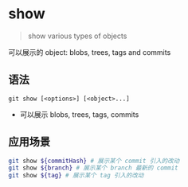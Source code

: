 # show

> show various types of objects

可以展示的 object: blobs, trees, tags and commits

## 语法

`git show [<options>] [<object>...]`

- 可以展示 blobs, trees, tags, commits

## 应用场景

```bash
git show ${commitHash} # 展示某个 commit 引入的改动
git show ${branch} # 展示某个 branch 最新的 commit
git show ${tag} # 展示某个 tag 引入的改动
```
